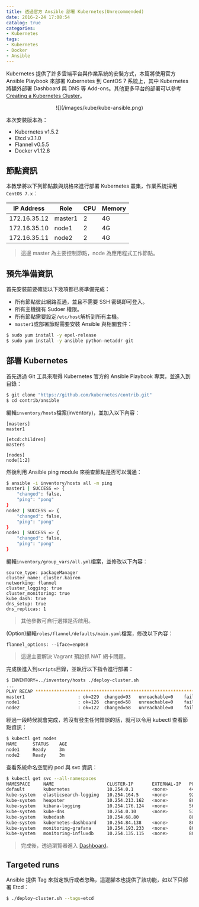 ```yaml
---
title: 透過官方 Ansible 部署 Kubernetes(Unrecommended)
date: 2016-2-24 17:08:54
catalog: true
categories:
- Kubernetes
tags:
- Kubernetes
- Docker
- Ansible
---
```

Kubernetes 提供了許多雲端平台與作業系統的安裝方式，本篇將使用官方 Ansible Playbook 來部署 Kubernetes 到 CentOS 7 系統上，其中 Kubernetes 將額外部署 Dashboard 與 DNS 等 Add-ons。其他更多平台的部署可以參考 [Creating a Kubernetes Cluster](https://kubernetes.io/docs/getting-started-guides/)。

<center>![](/images/kube/kube-ansible.png)</center>

本次安裝版本為：
* Kubernetes v1.5.2
* Etcd v3.1.0
* Flannel v0.5.5
* Docker v1.12.6

<!--more-->

## 節點資訊
本教學將以下列節點數與規格來進行部署 Kubernetes 叢集，作業系統採用`CentOS 7.x`：

| IP Address  |   Role   |   CPU    |   Memory   |
|-------------|----------|----------|------------|
|172.16.35.12 |  master1 |    2     |     4G     |
|172.16.35.10 |  node1   |    2     |     4G     |
|172.16.35.11 |  node2   |    2     |     4G     |

> 這邊 master 為主要控制節點，node 為應用程式工作節點。

## 預先準備資訊
首先安裝前要確認以下幾項都已將準備完成：
* 所有節點彼此網路互通，並且不需要 SSH 密碼即可登入。
* 所有主機擁有 Sudoer 權限。
* 所有節點需要設定`/etc/host`解析到所有主機。
* `master1`或部署節點需要安裝 Ansible 與相關套件：

```sh
$ sudo yum install -y epel-release
$ sudo yum install -y ansible python-netaddr git
```

## 部署 Kubernetes
首先透過 Git 工具來取得 Kubernetes 官方的 Ansible Playbook 專案，並進入到目錄：
```sh
$ git clone "https://github.com/kubernetes/contrib.git"
$ cd contrib/ansible
```

編輯`inventory/hosts`檔案(inventory)，並加入以下內容：
```
[masters]
master1

[etcd:children]
masters

[nodes]
node[1:2]
```

然後利用 Ansible ping module 來檢查節點是否可以溝通：
```sh
$ ansible -i inventory/hosts all -m ping
master1 | SUCCESS => {
    "changed": false,
    "ping": "pong"
}
node2 | SUCCESS => {
    "changed": false,
    "ping": "pong"
}
node1 | SUCCESS => {
    "changed": false,
    "ping": "pong"
}
```

編輯`inventory/group_vars/all.yml`檔案，並修改以下內容：
```
source_type: packageManager
cluster_name: cluster.kairen
networking: flannel
cluster_logging: true
cluster_monitoring: true
kube_dash: true
dns_setup: true
dns_replicas: 1
```
> 其他參數可自行選擇是否啟用。

(Option)編輯`roles/flannel/defaults/main.yaml`檔案，修改以下內容：
```
flannel_options: --iface=enp0s8
```
> 這邊主要解決 Vagrant 預設抓 NAT 網卡問題。

完成後進入到`scripts`目錄，並執行以下指令進行部署：
```sh
$ INVENTORY=../inventory/hosts ./deploy-cluster.sh
...
PLAY RECAP *********************************************************************
master1                    : ok=229  changed=93   unreachable=0    failed=0
node1                      : ok=126  changed=58   unreachable=0    failed=0
node2                      : ok=122  changed=58   unreachable=0    failed=0
```

經過一段時候就會完成，若沒有發生任何錯誤的話，就可以令用 kubectl 查看節點資訊：
```sh
$ kubectl get nodes
NAME      STATUS    AGE
node1     Ready     3m
node2     Ready     3m
```

查看系統命名空間的 pod 與 svc 資訊：
```sh
$ kubectl get svc --all-namespaces
NAMESPACE     NAME                    CLUSTER-IP       EXTERNAL-IP   PORT(S)             AGE
default       kubernetes              10.254.0.1       <none>        443/TCP             3h
kube-system   elasticsearch-logging   10.254.164.5     <none>        9200/TCP            3h
kube-system   heapster                10.254.213.162   <none>        80/TCP              3h
kube-system   kibana-logging          10.254.176.124   <none>        5601/TCP            3h
kube-system   kube-dns                10.254.0.10      <none>        53/UDP,53/TCP       3h
kube-system   kubedash                10.254.68.80                   80/TCP              3h
kube-system   kubernetes-dashboard    10.254.84.138    <none>        80/TCP              3h
kube-system   monitoring-grafana      10.254.193.233   <none>        80/TCP              3h
kube-system   monitoring-influxdb     10.254.135.115   <none>        8083/TCP,8086/TCP   3h
```
> 完成後，透過瀏覽器進入 [Dashboard](http://k8s-master:8080/ui)。

## Targeted runs
Ansible 提供 Tag 來指定執行或者忽略，這邊腳本也提供了該功能，如以下只部署 Etcd：
```sh
$ ./deploy-cluster.sh --tags=etcd
```
